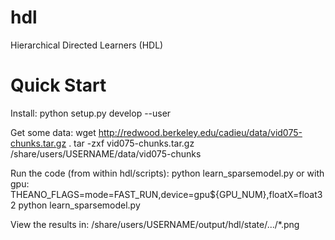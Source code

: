 hdl
===

Hierarchical Directed Learners (HDL)

Quick Start
===========

Install:
python setup.py develop --user

Get some data:
wget http://redwood.berkeley.edu/cadieu/data/vid075-chunks.tar.gz .
tar -zxf vid075-chunks.tar.gz /share/users/USERNAME/data/vid075-chunks

Run the code (from within hdl/scripts):
python learn_sparsemodel.py
or with gpu:
THEANO_FLAGS=mode=FAST_RUN,device=gpu${GPU_NUM},floatX=float32 python learn_sparsemodel.py

View the results in:
/share/users/USERNAME/output/hdl/state/.../*.png
